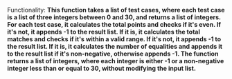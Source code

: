 Functionality: **This function takes a list of test cases, where each test case is a list of three integers between 0 and 30, and returns a list of integers. For each test case, it calculates the total points and checks if it's even. If it's not, it appends -1 to the result list. If it is, it calculates the total matches and checks if it's within a valid range. If it's not, it appends -1 to the result list. If it is, it calculates the number of equalities and appends it to the result list if it's non-negative, otherwise appends -1. The function returns a list of integers, where each integer is either -1 or a non-negative integer less than or equal to 30, without modifying the input list.**